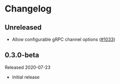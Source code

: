 # Changelog

## Unreleased

* Allow configurable gRPC channel options
  ([#1033](https://github.com/open-telemetry/opentelemetry-dotnet/pull/1033))

## 0.3.0-beta

Released 2020-07-23

* Initial release
